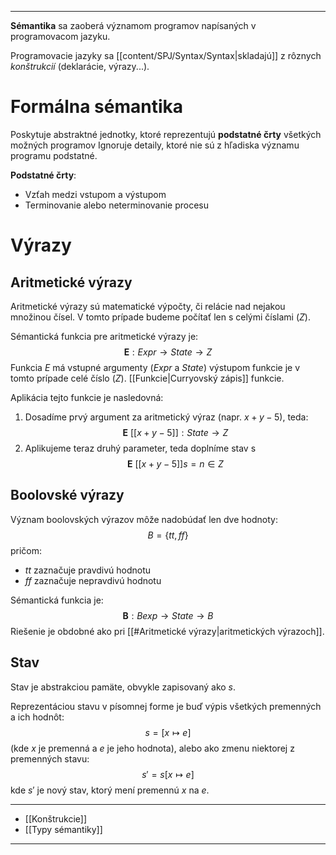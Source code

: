 ***********
**Sémantika** sa zaoberá významom programov napísaných v programovacom jazyku.

Programovacie jazyky sa [[content/SPJ/Syntax/Syntax|skladajú]] z rôznych *konštrukcií* (deklarácie, výrazy...).

# Formálna sémantika
Poskytuje abstraktné jednotky, ktoré reprezentujú **podstatné črty** všetkých možných programov
Ignoruje detaily, ktoré nie sú z hľadiska významu programu podstatné.

**Podstatné črty**:
- Vzťah medzi vstupom a výstupom
- Terminovanie alebo neterminovanie procesu

# Výrazy

## Aritmetické výrazy
Aritmetické výrazy sú matematické výpočty, či relácie nad nejakou množinou čísel. V tomto prípade budeme počítať len s celými číslami ($Z$).

Sémantická funkcia pre aritmetické výrazy je:
$$
\textbf{E} : Expr \rightarrow State \rightarrow Z
$$
Funkcia $E$ má vstupné argumenty ($Expr$ a $State$) výstupom funkcie je v tomto prípade celé číslo ($Z$).
[[Funkcie|Curryovský zápis]] funkcie.

Aplikácia tejto funkcie je nasledovná:
1. Dosadíme prvý argument za aritmetický výraz (napr. $x+y-5$), teda:
$$
\textbf{E}\ [[x+y-5]]:State \rightarrow Z
$$
2. Aplikujeme teraz druhý parameter, teda doplníme stav s
$$
\textbf{E}\ [[x+y-5]]s = n \in Z
$$

## Boolovské výrazy
Význam boolovských výrazov môže nadobúdať len dve hodnoty:
$$
B = \{tt,ff\}
$$
pričom:
- $tt$ zaznačuje pravdivú hodnotu
- $ff$ zaznačuje nepravdivú hodnotu

Sémantická funkcia je:
$$
\textbf{B} : Bexp \rightarrow State \rightarrow B
$$
Riešenie je obdobné ako pri [[#Aritmetické výrazy|aritmetických výrazoch]].

## Stav 
Stav je abstrakciou pamäte, obvykle zapisovaný ako $s$.

Reprezentáciou stavu v písomnej forme je buď výpis všetkých premenných a ich hodnôt:
$$
s = [x\mapsto e]
$$
(kde $x$ je premenná a $e$ je jeho hodnota), alebo ako zmenu niektorej z premenných stavu:
$$
s' = s[x\mapsto e]
$$
kde $s'$ je nový stav, ktorý mení premennú $x$ na $e$.

---
- [[Konštrukcie]]
- [[Typy sémantiky]]
---